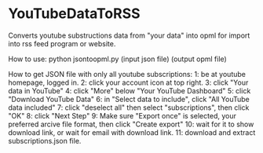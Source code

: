 # YouTubeDataToRSS
Converts youtube substructions data from "your data" into opml for import into rss feed program or website.

How to use: 
python jsontoopml.py (input json file) (output opml file)

How to get JSON file with only all youtube subscriptions:
1: be at youtube homepage, logged in.
2: click your account icon at top right.
3: click "Your data in YouTube"
4: click "More" below "Your YouTube Dashboard"
5: click "Download YouTube Data"
6: in "Select data to include", click "All YouTube data included"
7: click "deselect all" then select "subscriptions", then click "OK"
8: click "Next Step"
9: Make sure "Export once" is selected, your preferred arcive file format, then click "Create export"
10: wait for it to show download link, or wait for email with download link.
11: download and extract subscriptions.json file.

